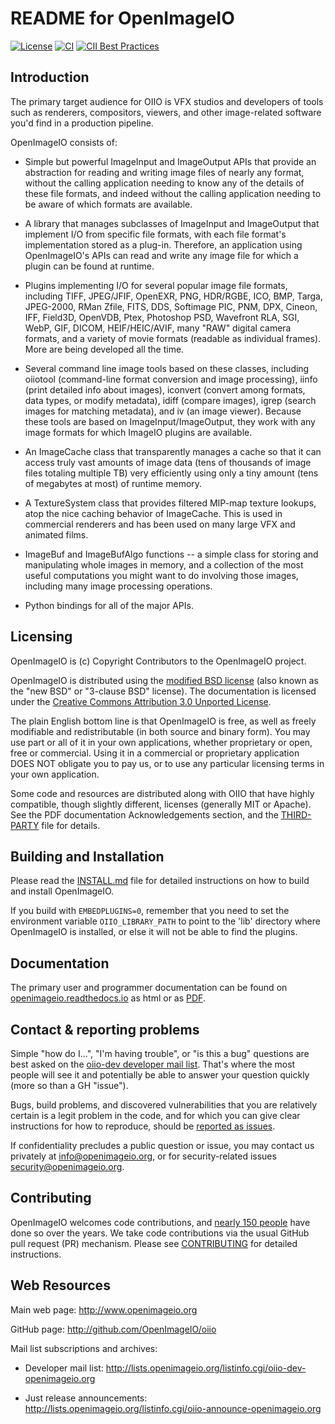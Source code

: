 README for OpenImageIO
======================

[![License](https://img.shields.io/badge/license-BSD%203--Clause-blue.svg?style=flat-square)](https://github.com/OpenImageIO/oiio/blob/master/LICENSE.md)
[![CI](https://github.com/OpenImageIO/oiio/actions/workflows/ci.yml/badge.svg)](https://github.com/OpenImageIO/oiio/actions/workflows/ci.yml)
[![CII Best Practices](https://bestpractices.coreinfrastructure.org/projects/2694/badge)](https://bestpractices.coreinfrastructure.org/projects/2694)


Introduction
------------

The primary target audience for OIIO is VFX studios and developers of
tools such as renderers, compositors, viewers, and other image-related
software you'd find in a production pipeline.

OpenImageIO consists of:

* Simple but powerful ImageInput and ImageOutput APIs that provide
  an abstraction for reading and writing image files of nearly any
  format, without the calling application needing to know any of the
  details of these file formats, and indeed without the calling
  application needing to be aware of which formats are available.

* A library that manages subclasses of ImageInput and ImageOutput that
  implement I/O from specific file formats, with each file format's
  implementation stored as a plug-in.  Therefore, an application using
  OpenImageIO's APIs can read and write any image file for which a
  plugin can be found at runtime.

* Plugins implementing I/O for several popular image file formats,
  including TIFF, JPEG/JFIF, OpenEXR, PNG, HDR/RGBE, ICO, BMP, Targa,
  JPEG-2000, RMan Zfile, FITS, DDS, Softimage PIC, PNM, DPX, Cineon,
  IFF, Field3D, OpenVDB, Ptex, Photoshop PSD, Wavefront RLA, SGI, WebP,
  GIF, DICOM, HEIF/HEIC/AVIF, many "RAW" digital camera formats, and a variety
  of movie formats (readable as individual frames).  More are being developed
  all the time.

* Several command line image tools based on these classes, including
  oiiotool (command-line format conversion and image processing), iinfo
  (print detailed info about images), iconvert (convert among formats,
  data types, or modify metadata), idiff (compare images), igrep (search
  images for matching metadata), and iv (an image viewer). Because these
  tools are based on ImageInput/ImageOutput, they work with any image
  formats for which ImageIO plugins are available.

* An ImageCache class that transparently manages a cache so that it
  can access truly vast amounts of image data (tens of thousands of
  image files totaling multiple TB) very efficiently using only a tiny
  amount (tens of megabytes at most) of runtime memory.

* A TextureSystem class that provides filtered MIP-map texture
  lookups, atop the nice caching behavior of ImageCache.  This is used
  in commercial renderers and has been used on many large VFX and
  animated films.

* ImageBuf and ImageBufAlgo functions -- a simple class for storing
  and manipulating whole images in memory, and a collection of the
  most useful computations you might want to do involving those images,
  including many image processing operations.

* Python bindings for all of the major APIs.



Licensing
---------

OpenImageIO is (c) Copyright Contributors to the OpenImageIO project.

OpenImageIO is distributed using the [modified BSD license](LICENSE.md)
(also known as the "new BSD" or "3-clause BSD" license).  The documentation
is licensed under the [Creative Commons Attribution 3.0 Unported
License](http://creativecommons.org/licenses/by/3.0/).

The plain English bottom line is that OpenImageIO is free, as well as
freely modifiable and redistributable (in both source and binary form).
You may use part or all of it in your own applications, whether
proprietary or open, free or commercial.  Using it in a commercial or
proprietary application DOES NOT obligate you to pay us, or to use any
particular licensing terms in your own application.

Some code and resources are distributed along with OIIO that have highly
compatible, though slightly different, licenses (generally MIT or Apache).
See the PDF documentation Acknowledgements section, and the
[THIRD-PARTY](THIRD-PARTY.md) file for details.


Building and Installation
-------------------------

Please read the [INSTALL.md](INSTALL.md) file for detailed instructions on
how to build and install OpenImageIO.

If you build with `EMBEDPLUGINS=0`, remember that you need to set the
environment variable `OIIO_LIBRARY_PATH` to point to the 'lib' directory
where OpenImageIO is installed, or else it will not be able to find the
plugins.


Documentation
-------------

The primary user and programmer documentation can be found
on [openimageio.readthedocs.io](https://openimageio.readthedocs.io/en/latest/)
as html or as [PDF](https://readthedocs.org/projects/openimageio/downloads/pdf/latest/).


Contact & reporting problems
----------------------------

Simple "how do I...", "I'm having trouble", or "is this a bug" questions are
best asked on the [oiio-dev developer mail
list](http://lists.openimageio.org/listinfo.cgi/oiio-dev-openimageio.org).
That's where the most people will see it and potentially be able to answer
your question quickly (more so than a GH "issue").

Bugs, build problems, and discovered vulnerabilities that you are relatively
certain is a legit problem in the code, and for which you can give clear
instructions for how to reproduce, should be [reported as
issues](https://github.com/OpenImageIO/oiio/issues).

If confidentiality precludes a public question or issue, you may contact us
privately at [info@openimageio.org](info@openimageio.org), or for
security-related issues [security@openimageio.org](security@openimageio.org).


Contributing
------------

OpenImageIO welcomes code contributions, and [nearly 150 people](CREDITS.md)
have done so over the years. We take code contributions via the usual GitHub
pull request (PR) mechanism. Please see [CONTRIBUTING](CONTRIBUTING.md) for
detailed instructions.


Web Resources
-------------

Main web page:      http://www.openimageio.org

GitHub page:        http://github.com/OpenImageIO/oiio

Mail list subscriptions and archives:

* Developer mail list: http://lists.openimageio.org/listinfo.cgi/oiio-dev-openimageio.org

* Just release announcements: http://lists.openimageio.org/listinfo.cgi/oiio-announce-openimageio.org
